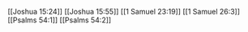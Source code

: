 [[Joshua 15:24]]
[[Joshua 15:55]]
[[1 Samuel 23:19]]
[[1 Samuel 26:3]]
[[Psalms 54:1]]
[[Psalms 54:2]]
